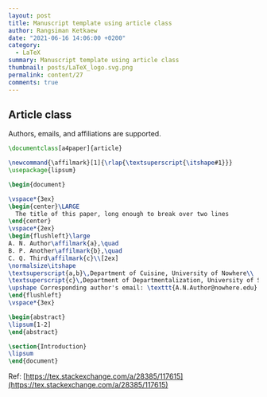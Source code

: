 ```yaml
---
layout: post
title: Manuscript template using article class
author: Rangsiman Ketkaew
date: "2021-06-16 14:06:00 +0200"
category:
  - LaTeX
summary: Manuscript template using article class
thumbnail: posts/LaTeX_logo.svg.png
permalink: content/27
comments: true
---
```


## Article class

Authors, emails, and affiliations are supported.

```tex
\documentclass[a4paper]{article}

\newcommand{\affilmark}[1]{\rlap{\textsuperscript{\itshape#1}}}
\usepackage{lipsum}

\begin{document}

\vspace*{3ex}
\begin{center}\LARGE
  The title of this paper, long enough to break over two lines
\end{center}
\vspace*{2ex}
\begin{flushleft}\large
A. N. Author\affilmark{a},\quad
B. P. Another\affilmark{b},\quad
C. Q. Third\affilmark{c}\\[2ex]
\normalsize\itshape
\textsuperscript{a,b}\,Department of Cuisine, University of Nowhere\\
\textsuperscript{c}\,Department of Departmentalization, University of Somewhere\\[1ex]
\upshape Corresponding author's email: \texttt{A.N.Author@nowhere.edu}
\end{flushleft}
\vspace*{3ex}

\begin{abstract}
\lipsum[1-2]
\end{abstract}

\section{Introduction}
\lipsum
\end{document}
```

Ref: [https://tex.stackexchange.com/a/28385/117615](https://tex.stackexchange.com/a/28385/117615)
